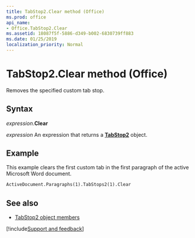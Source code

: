 ```yaml
---
title: TabStop2.Clear method (Office)
ms.prod: office
api_name:
- Office.TabStop2.Clear
ms.assetid: 18087f5f-5886-d349-b002-6830739ff883
ms.date: 01/25/2019
localization_priority: Normal
---
```



# TabStop2.Clear method (Office)

Removes the specified custom tab stop.


## Syntax

_expression_.**Clear**

_expression_ An expression that returns a **[TabStop2](Office.TabStop2.md)** object.


## Example

This example clears the first custom tab in the first paragraph of the active Microsoft Word document.


```vb
ActiveDocument.Paragraphs(1).TabStops2(1).Clear 

```


## See also

- [TabStop2 object members](overview/Library-Reference/tabstop2-members-office.md)



[!include[Support and feedback](~/includes/feedback-boilerplate.md)]